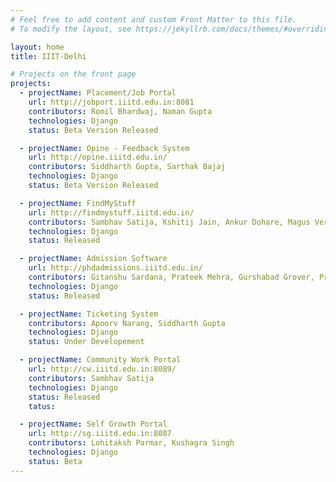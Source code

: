 ```yaml
---
# Feel free to add content and custom Front Matter to this file.
# To modify the layout, see https://jekyllrb.com/docs/themes/#overriding-theme-defaults

layout: home
title: IIIT-Delhi

# Projects on the front page
projects:
  - projectName: Placement/Job Portal
    url: http://jobport.iiitd.edu.in:8081
    contributors: Romil Bhardwaj, Naman Gupta
    technologies: Django
    status: Beta Version Released

  - projectName: Opine - Feedback System
    url: http://opine.iiitd.edu.in/
    contributors: Siddharth Gupta, Sarthak Bajaj
    technologies: Django 
    status: Beta Version Released

  - projectName: FindMyStuff
    url: http://findmystuff.iiitd.edu.in/
    contributors: Sambhav Satija, Kshitij Jain, Ankur Dohare, Magus Verma
    technologies: Django 
    status: Released

  - projectName: Admission Software
    url: http://phdadmissions.iiitd.edu.in/
    contributors: Gitanshu Sardana, Prateek Mehra, Gurshabad Grover, Prasoon Dwivedi, Tushar Gupta, Manav Batra
    technologies: Django
    status: Released

  - projectName: Ticketing System
    contributors: Apoorv Narang, Siddharth Gupta
    technologies: Django 
    status: Under Developement

  - projectName: Community Work Portal
    url: http://cw.iiitd.edu.in:8089/
    contributors: Sambhav Satija
    technologies: Django
    status: Released
    tatus: 

  - projectName: Self Growth Portal
    url: http://sg.iiitd.edu.in:8087
    contributors: Lohitaksh Parmar, Kushagra Singh
    technologies: Django
    status: Beta
---
```

